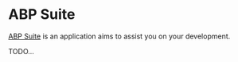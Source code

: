 # ABP Suite

[ABP Suite](https://commercial.abp.io/tools/suite) is an application aims to assist you on your development.

TODO...